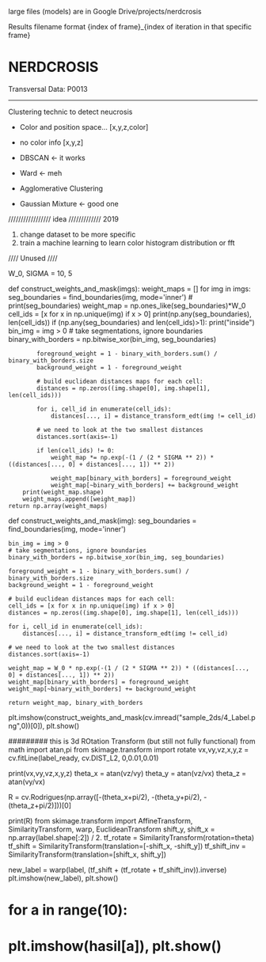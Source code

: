 large files (models) are in Google Drive/projects/nerdcrosis

Results filename format
{index of frame}_{index of iteration in that specific frame}
# NERDCROSIS

Transversal Data:
P0013


---------------------------------
Clustering technic to detect neucrosis
- Color and position space...
[x,y,z,color]
- no color info
[x,y,z]

- DBSCAN <- it works
- Ward <- meh
- Agglomerative Clustering
- Gaussian Mixture <- good one


///////////////// idea ///////////// 2019
1. change dataset to be more specific
2. train a machine learning to learn color histogram distribution or fft


//// Unused ////

W_0, SIGMA = 10, 5


def construct_weights_and_mask(imgs):
    weight_maps = []
    for img in imgs:
        seg_boundaries = find_boundaries(img, mode='inner')
        # print(seg_boundaries)
        weight_map = np.ones_like(seg_boundaries)*W_0
        cell_ids = [x for x in np.unique(img) if x > 0]
        print(np.any(seg_boundaries), len(cell_ids))
        if (np.any(seg_boundaries) and len(cell_ids)>1):
            print("inside")
            bin_img = img > 0
            # take segmentations, ignore boundaries
            binary_with_borders = np.bitwise_xor(bin_img, seg_boundaries)

            foreground_weight = 1 - binary_with_borders.sum() / binary_with_borders.size
            background_weight = 1 - foreground_weight

            # build euclidean distances maps for each cell:
            distances = np.zeros((img.shape[0], img.shape[1], len(cell_ids)))

            for i, cell_id in enumerate(cell_ids):
                distances[..., i] = distance_transform_edt(img != cell_id)

            # we need to look at the two smallest distances
            distances.sort(axis=-1)

            if len(cell_ids) != 0:
                weight_map *= np.exp(-(1 / (2 * SIGMA ** 2)) * ((distances[..., 0] + distances[..., 1]) ** 2))

                weight_map[binary_with_borders] = foreground_weight
                weight_map[~binary_with_borders] += background_weight
        print(weight_map.shape)
        weight_maps.append([weight_map])
    return np.array(weight_maps)

def construct_weights_and_mask(img):
    seg_boundaries = find_boundaries(img, mode='inner')

    bin_img = img > 0
    # take segmentations, ignore boundaries
    binary_with_borders = np.bitwise_xor(bin_img, seg_boundaries)

    foreground_weight = 1 - binary_with_borders.sum() / binary_with_borders.size
    background_weight = 1 - foreground_weight

    # build euclidean distances maps for each cell:
    cell_ids = [x for x in np.unique(img) if x > 0]
    distances = np.zeros((img.shape[0], img.shape[1], len(cell_ids)))

    for i, cell_id in enumerate(cell_ids):
        distances[..., i] = distance_transform_edt(img != cell_id)

    # we need to look at the two smallest distances
    distances.sort(axis=-1)

    weight_map = W_0 * np.exp(-(1 / (2 * SIGMA ** 2)) * ((distances[..., 0] + distances[..., 1]) ** 2))
    weight_map[binary_with_borders] = foreground_weight
    weight_map[~binary_with_borders] += background_weight

    return weight_map, binary_with_borders

plt.imshow(construct_weights_and_mask(cv.imread("sample_2ds/4_Label.png",0))[0]), plt.show()



######### this is 3d ROtation Transform (but still not fully functional)
from math import atan,pi
from skimage.transform import rotate
vx,vy,vz,x,y,z = cv.fitLine(label_ready, cv.DIST_L2, 0,0.01,0.01)

print(vx,vy,vz,x,y,z)
theta_x = atan(vz/vy)
theta_y = atan(vz/vx)
theta_z = atan(vy/vx)

R = cv.Rodrigues(np.array([-(theta_x+pi/2), -(theta_y+pi/2), -(theta_z+pi/2)]))[0]

print(R)
from skimage.transform import AffineTransform, SimilarityTransform, warp, EuclideanTransform
shift_y, shift_x = np.array(label.shape[:2]) / 2.
tf_rotate = SimilarityTransform(rotation=theta)
tf_shift = SimilarityTransform(translation=[-shift_x, -shift_y])
tf_shift_inv = SimilarityTransform(translation=[shift_x, shift_y])

new_label = warp(label, (tf_shift + (tf_rotate + tf_shift_inv)).inverse)
plt.imshow(new_label), plt.show()
# for a in range(10):
#     plt.imshow(hasil[a]), plt.show()
